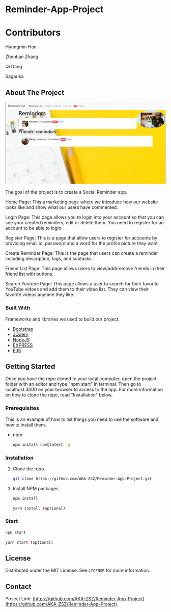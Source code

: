 # Reminder-App-Project

# Contributors


Hyungmin Han

Zhentian Zhang

Qi Dang

Sagarika



<!-- ABOUT THE PROJECT -->
## About The Project
<img src="./public/img/SocialReminder.png" alt="showcase">

The goal of the project is to create a Social Reminder app.

Home Page: This a marketing page where we introduce how our website looks like and show what our users have commented.  

Login Page: This page allows you to login into your account so that you can see your created reminders, edit or delete them. You need to register for an account to be able to login. 

Register Page: This is a page that allow users to register for accounts by providing email id, password and a word for the profile picture they want.

Create Reminder Page: This is the page that users can create a reminder including description, tags, and subtasks. 

Friend List Page: This page allows users to view/add/remove friends in their friend list with buttons.

Search Youtube Page: This page allows a user to search for their favorite YouTube vidoes and add them to their video list. 
                     They can view their favorite videos anytime they like.

### Built With

Frameworks and libraries we used to build our project. 

* [Bootstrap](https://getbootstrap.com)
* [JQuery](https://jquery.com)
* [NodeJS](https://nodejs.org/)
* [EXPRESS](https://expressjs.com/)
* [EJS](https://ejs.co/)


<!-- GETTING STARTED -->
## Getting Started

Once you have the repo cloned to your local computer, open the project folder with an editor and type "npm start" in terminal. 
Then go to localhost:3000 on your browser to access to the app. For more information on how to clone the repo, read "Installation"
below. 

### Prerequisites

This is an example of how to list things you need to use the software and how to install them.
* npm
  ```sh
  npm install npm@latest -g
  ```


### Installation

1. Clone the repo
   ```sh
   git clone https://github.com/AKA-ZSZ/Reminder-App-Project.git
   ```
2. Install NPM packages
   ```sh
   npm install
   ```
   ```sh
   yarn install (optional)
   ```
   
### Start
   ```sh
   npm start
   ```
   ```sh
   yarn start (optional)
   ```

<!-- LICENSE -->
## License

Distributed under the MIT License. See `LICENSE` for more information.


<!-- CONTACT -->
## Contact

Project Link: [https://github.com/AKA-ZSZ/Reminder-App-Project](https://github.com/AKA-ZSZ/Reminder-App-Project)
